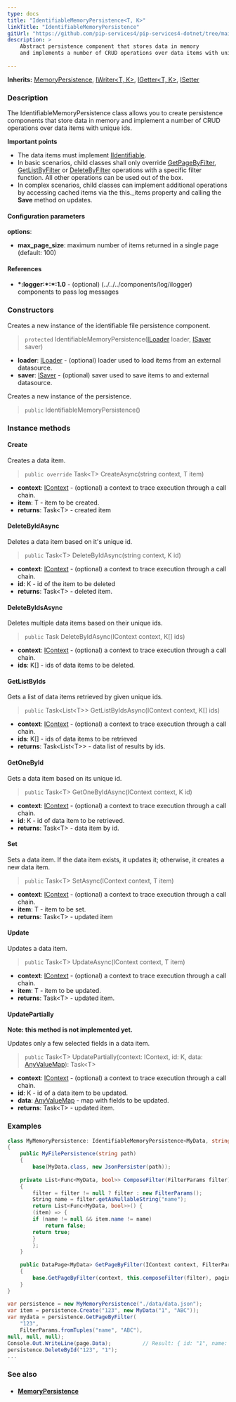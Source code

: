 ```yaml
---
type: docs
title: "IdentifiableMemoryPersistence<T, K>"
linkTitle: "IdentifiableMemoryPersistence"
gitUrl: "https://github.com/pip-services4/pip-services4-dotnet/tree/main/pip-services4-persistence-dotnet"
description: >
    Abstract persistence component that stores data in memory
    and implements a number of CRUD operations over data items with unique ids.
    
---
```


**Inherits:** [MemoryPersistence<T>](../memory_persistence), [IWriter<T, K>](../../write/iwriter), [IGetter<T, K>](../../read/igetter), [ISetter<T>](../../write/isetter)
   

### Description

The IdentifiableMemoryPersistence class allows you to create persistence components that store data in memory and implement a number of CRUD operations over data items with unique ids.

**Important points**

- The data items must implement [IIdentifiable](../../../commons/data/iidentifiable).
- In basic scenarios, child classes shall only override [GetPageByFilter](../memory_persistence/#getlistbyfilterasync), [GetListByFilter](../memory_persistence/#getlistbyfilter) or [DeleteByFilter](../memory_persistence/#deletebyfilter) operations with a specific filter function. All other operations can be used out of the box. 
- In complex scenarios, child classes can implement additional operations by accessing cached items via the this._items property and calling the **Save** method on updates.

#### Configuration parameters

**options**:
- **max_page_size**: maximum number of items returned in a single page (default: 100)

#### References
- **\*:logger:\*:\*:1.0** - (optional) (../../../components/log/ilogger) components to pass log messages

### Constructors
Creates a new instance of the identifiable file persistence component.

> `protected` IdentifiableMemoryPersistence([ILoader<T>](../../read/iloader) loader, [ISaver<T>](../../write/isaver) saver)

- **loader**: [ILoader<T>](../../read/iloader) - (optional) loader used to load items from an external datasource.
- **saver**: [ISaver<T>](../../write/isaver) - (optional) saver used to save items to  and external datasource.

Creates a new instance of the persistence.

> `public` IdentifiableMemoryPersistence()


### Instance methods

#### Create
Creates a data item.

> `public override` Task\<T\> CreateAsync(string context, T item)

- **context**: [IContext](../../../components/context/icontext) - (optional) a context to trace execution through a call chain.
- **item**: T - item to be created.
- **returns**: Task\<T\> - created item


#### DeleteByIdAsync
Deletes a data item based on it's unique id.

> `public` Task\<T\> DeleteByIdAsync(string context, K id)

- **context**: [IContext](../../../components/context/icontext) - (optional) a context to trace execution through a call chain.
- **id**: K -  id of the item to be deleted
- **returns**: Task\<T\> - deleted item.


#### DeleteByIdsAsync
Deletes multiple data items based on their unique ids.

> `public` Task DeleteByIdAsync(IContext context, K[] ids)

- **context**: [IContext](../../../components/context/icontext) - (optional) a context to trace execution through a call chain.
- **ids**: K[] - ids of data items to be deleted.


#### GetListByIds
Gets a list of data items retrieved by given unique ids.

> `public` Task\<List\<T\>\> GetListByIdsAsync(IContext context, K[] ids)

- **context**: [IContext](../../../components/context/icontext) - (optional) a context to trace execution through a call chain.
- **ids**: K[] -  ids of data items to be retrieved
- **returns**: Task\<List\<T\>\> - data list of results by ids.


#### GetOneById
Gets a data item based on its unique id.

> `public` Task\<T\> GetOneByIdAsync(IContext context, K id)

- **context**: [IContext](../../../components/context/icontext) - (optional) a context to trace execution through a call chain.
- **id**: K - id of data item to be retrieved.
- **returns**: Task\<T\> - data item by id.


#### Set
Sets a data item. If the data item exists, it updates it; otherwise, it creates a new data item.

> `public` Task\<T\> SetAsync(IContext context, T item)

- **context**: [IContext](../../../components/context/icontext) - (optional) a context to trace execution through a call chain.
- **item**: T - item to be set.
- **returns**: Task\<T\> - updated item


#### Update
Updates a data item.

> `public` Task\<T\> UpdateAsync(IContext context, T item)

- **context**: [IContext](../../../components/context/icontext) - (optional) a context to trace execution through a call chain.
- **item**: T - item to be updated.
- **returns**: Task\<T\> - updated item.


#### UpdatePartially

**Note: this method is not implemented yet.**

Updates only a few selected fields in a data item.

> `public` Task\<T\> UpdatePartially(context: IContext, id: K, data: [AnyValueMap](../../../commons/data/any_value_map)): Task\<T\>

- **context**: [IContext](../../../components/context/icontext) - (optional) a context to trace execution through a call chain.
- **id**: K - id of a data item to be updated.
- **data**: [AnyValueMap](../../../commons/data/any_value_map) - map with fields to be updated.
- **returns**: Task\<T\> - updated item.

### Examples

```cs
class MyMemoryPersistence: IdentifiableMemoryPersistence<MyData, string> 
{
    public MyFilePersistence(string path)
    {
        base(MyData.class, new JsonPersister(path));
        
    private List<Func<MyData, bool>> ComposeFilter(FilterParams filter)
    {
        filter = filter != null ? filter : new FilterParams();
        String name = filter.getAsNullableString("name");
        return List<Func<MyData, bool>>() {
        (item) => {
        if (name != null && item.name != name)
            return false;
        return true;
        }
        };
    }
    
    public DataPage<MyData> GetPageByFilter(IContext context, FilterParams filter, PagingParams paging)
    {
        base.GetPageByFilter(context, this.composeFilter(filter), paging, null, null);
    }
}
 
var persistence = new MyMemoryPersistence("./data/data.json");
var item = persistence.Create("123", new MyData("1", "ABC"));
var mydata = persistence.GetPageByFilter(
    "123",
    FilterParams.fromTuples("name", "ABC"),
null, null, null);
Console.Out.WriteLine(page.Data);          // Result: { id: "1", name: "ABC" }
persistence.DeleteById("123", "1");
...

```

### See also
- #### [MemoryPersistence](../memory_persistence)

